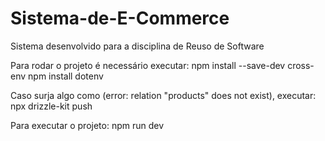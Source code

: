 # Sistema-de-E-Commerce
Sistema desenvolvido para a disciplina de Reuso de Software

Para rodar o projeto é necessário executar:
npm install --save-dev cross-env
npm install dotenv

Caso surja algo como (error: relation "products" does not exist), executar:
npx drizzle-kit push

Para executar o projeto:
npm run dev
